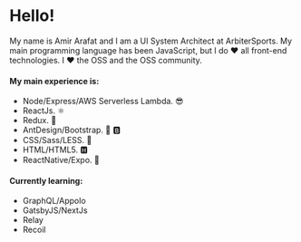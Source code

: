 # Hello!

My name is Amir Arafat and I am a UI System Architect at ArbiterSports. My main programming language has been JavaScript, but I do ❤️ all front-end technologies. I ❤️ the OSS and the OSS community. 

#### My main experience is:
- Node/Express/AWS Serverless Lambda. 😎
- ReactJs. ⚛
- Redux. 🤖
- AntDesign/Bootstrap. 🐜 🅱
- CSS/Sass/LESS. 💫
- HTML/HTML5. 🅷
- ReactNative/Expo. 📱

#### Currently learning:
- GraphQL/Appolo
- GatsbyJS/NextJs
- Relay
- Recoil


<!--
**amir5000/amir5000** is a ✨ _special_ ✨ repository because its `README.md` (this file) appears on your GitHub profile.

Here are some ideas to get you started:

- 🔭 I’m currently working on ...
- 🌱 I’m currently learning ...
- 👯 I’m looking to collaborate on ...
- 🤔 I’m looking for help with ...
- 💬 Ask me about ...
- 📫 How to reach me: ...
- 😄 Pronouns: ...
- ⚡ Fun fact: ...
-->
